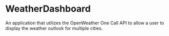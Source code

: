 # WeatherDashboard
An application that utilizes the OpenWeather One Call API to allow a user to display the weather outlook for multiple cities.
